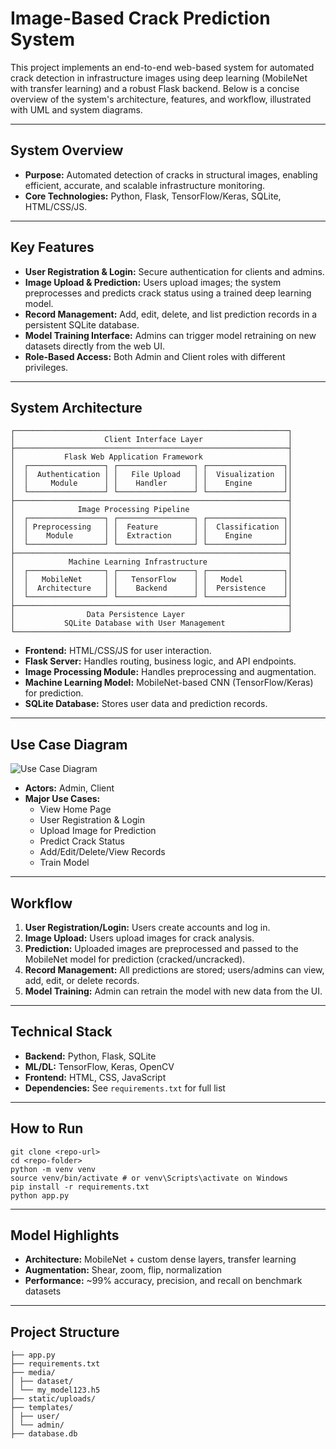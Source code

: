 # Image-Based Crack Prediction System

This project implements an end-to-end web-based system for automated crack detection in infrastructure images using deep learning (MobileNet with transfer learning) and a robust Flask backend. Below is a concise overview of the system's architecture, features, and workflow, illustrated with UML and system diagrams.

---

##  System Overview

- **Purpose:** Automated detection of cracks in structural images, enabling efficient, accurate, and scalable infrastructure monitoring.
- **Core Technologies:** Python, Flask, TensorFlow/Keras, SQLite, HTML/CSS/JS.

---

##  Key Features

- **User Registration & Login:** Secure authentication for clients and admins.
- **Image Upload & Prediction:** Users upload images; the system preprocesses and predicts crack status using a trained deep learning model.
- **Record Management:** Add, edit, delete, and list prediction records in a persistent SQLite database.
- **Model Training Interface:** Admins can trigger model retraining on new datasets directly from the web UI.
- **Role-Based Access:** Both Admin and Client roles with different privileges.

---

## System Architecture


```
┌─────────────────────────────────────────────────────────────┐
│                    Client Interface Layer                   │
├─────────────────────────────────────────────────────────────┤
│           Flask Web Application Framework                   │
│  ┌─────────────────┐ ┌─────────────────┐ ┌─────────────────┐│
│  │  Authentication │ │   File Upload   │ │  Visualization  ││
│  │     Module      │ │    Handler      │ │    Engine       ││
│  └─────────────────┘ └─────────────────┘ └─────────────────┘│
├─────────────────────────────────────────────────────────────┤
│              Image Processing Pipeline                      │
│  ┌─────────────────┐ ┌─────────────────┐ ┌─────────────────┐│
│  │ Preprocessing   │ │  Feature        │ │  Classification ││
│  │    Module       │ │  Extraction     │ │    Engine       ││
│  └─────────────────┘ └─────────────────┘ └─────────────────┘│
├─────────────────────────────────────────────────────────────┤
│            Machine Learning Infrastructure                  │
│  ┌─────────────────┐ ┌─────────────────┐ ┌─────────────────┐│
│  │   MobileNet     │ │   TensorFlow    │ │   Model         ││
│  │  Architecture   │ │    Backend      │ │  Persistence    ││
│  └─────────────────┘ └─────────────────┘ └─────────────────┘│
├─────────────────────────────────────────────────────────────┤
│                Data Persistence Layer                       │
│           SQLite Database with User Management              │
└─────────────────────────────────────────────────────────────┘
```

- **Frontend:** HTML/CSS/JS for user interaction.
- **Flask Server:** Handles routing, business logic, and API endpoints.
- **Image Processing Module:** Handles preprocessing and augmentation.
- **Machine Learning Model:** MobileNet-based CNN (TensorFlow/Keras) for prediction.
- **SQLite Database:** Stores user data and prediction records.

---

##  Use Case Diagram

![Use Case Diagram](images/secasediagram.drawio.jpg)

- **Actors:** Admin, Client
- **Major Use Cases:**
  - View Home Page
  - User Registration & Login
  - Upload Image for Prediction
  - Predict Crack Status
  - Add/Edit/Delete/View Records
  - Train Model

---

##  Workflow

1. **User Registration/Login:** Users create accounts and log in.
2. **Image Upload:** Users upload images for crack analysis.
3. **Prediction:** Uploaded images are preprocessed and passed to the MobileNet model for prediction (cracked/uncracked).
4. **Record Management:** All predictions are stored; users/admins can view, add, edit, or delete records.
5. **Model Training:** Admin can retrain the model with new data from the UI.

---

##  Technical Stack

- **Backend:** Python, Flask, SQLite
- **ML/DL:** TensorFlow, Keras, OpenCV
- **Frontend:** HTML, CSS, JavaScript
- **Dependencies:** See `requirements.txt` for full list

---

##  How to Run

```
git clone <repo-url>
cd <repo-folder>
python -m venv venv
source venv/bin/activate # or venv\Scripts\activate on Windows
pip install -r requirements.txt
python app.py
```


---

##  Model Highlights

- **Architecture:** MobileNet + custom dense layers, transfer learning
- **Augmentation:** Shear, zoom, flip, normalization
- **Performance:** ~99% accuracy, precision, and recall on benchmark datasets

---

##  Project Structure

```
├── app.py
├── requirements.txt
├── media/
│ ├── dataset/
│ └── my_model123.h5
├── static/uploads/
├── templates/
│ ├── user/
│ └── admin/
├── database.db
```



